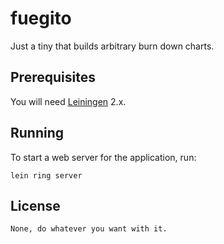 # fuegito

Just a tiny that builds arbitrary burn down charts.

## Prerequisites

You will need [Leiningen][1] 2.x. 

[1]: https://github.com/technomancy/leiningen

## Running

To start a web server for the application, run:

    lein ring server

## License
	None, do whatever you want with it.  

